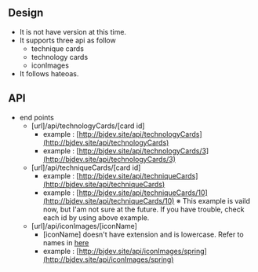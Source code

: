 ## Design
- It is not have version at this time.
- It supports three api as follow
  - technique cards
  - technology cards
  - iconImages
- It follows hateoas.

## API
- end points
  - [url]/api/technologyCards/[card id]
    - example : [http://bjdev.site/api/technologyCards](http://bjdev.site/api/technologyCards)
    - example : [http://bjdev.site/api/technologyCards/3](http://bjdev.site/api/technologyCards/3)
  - [url]/api/techniqueCards/[card id]
    - example : [http://bjdev.site/api/techniqueCards](http://bjdev.site/api/techniqueCards)
    - example : [http://bjdev.site/api/techniqueCards/10](http://bjdev.site/api/techniqueCards/10) ※ This example is vaild now, but I'am not sure at the future. If you have trouble, check each id by using above example.
  - [url]/api/iconImages/[iconName]
    - [iconName] doesn't have extension and is lowercase. Refer to names in [here](https://github.com/ByoungJoonIm/Show-Itself/tree/master/src/main/resources/static/images)
    - example : [http://bjdev.site/api/iconImages/spring](http://bjdev.site/api/iconImages/spring)
